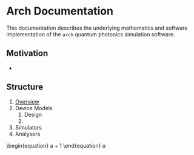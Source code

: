 # Arch Documentation

This documentation describes the underlying mathematics and software implementation of the `arch` quantum photonics simulation software.

## Motivation

* <Include project motivation here>

## Structure

1. [Overview](s)
2. Device Models
   1. Design
   2. 
3. Simulators
4. Analysers

\begin{equation}
a + 1
\end{equation}
$a$

